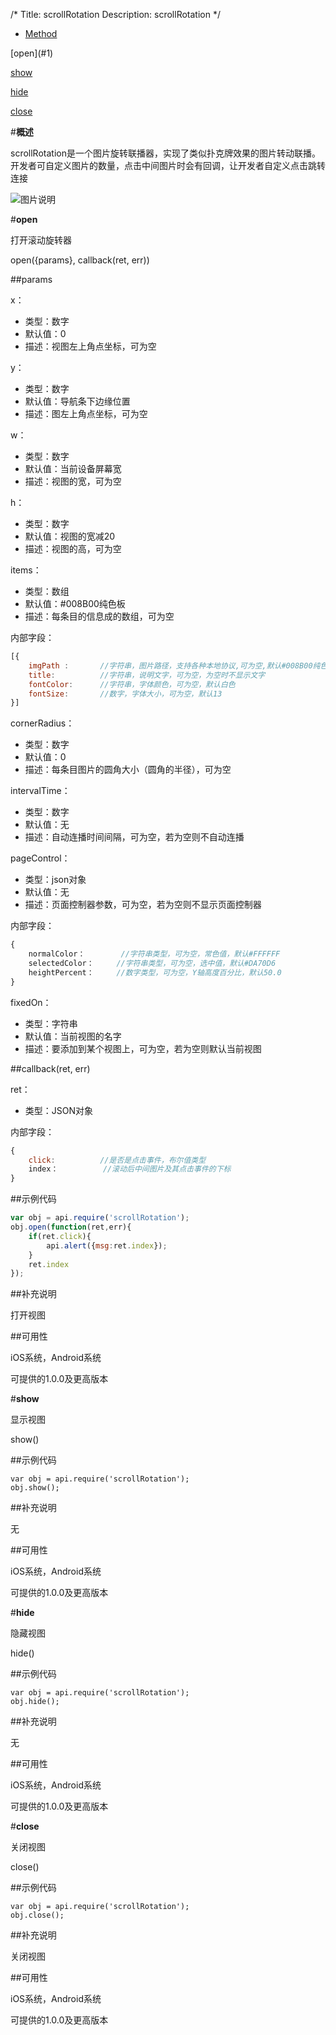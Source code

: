 /*
Title: scrollRotation
Description: scrollRotation
*/

<ul id="tab" class="clearfix">
	<li class="active"><a href="#method-content">Method</a></li>
</ul>
<div id="method-content">

<div class="outline">
[open](#1)

[show](#2)

[hide](#3)

[close](#4)
</div>

#**概述**

scrollRotation是一个图片旋转联播器，实现了类似扑克牌效果的图片转动联播。开发者可自定义图片的数量，点击中间图片时会有回调，让开发者自定义点击跳转连接

![图片说明](/img/docImage/scrollRotation.jpg)

#**open**<div id="1"></div>

打开滚动旋转器

open({params}, callback(ret, err))

##params

x：

- 类型：数字
- 默认值：0
- 描述：视图左上角点坐标，可为空

y：

- 类型：数字
- 默认值：导航条下边缘位置
- 描述：图左上角点坐标，可为空

w：

- 类型：数字
- 默认值：当前设备屏幕宽
- 描述：视图的宽，可为空

h：

- 类型：数字
- 默认值：视图的宽减20
- 描述：视图的高，可为空

items：

- 类型：数组
- 默认值：#008B00纯色板
- 描述：每条目的信息成的数组，可为空

内部字段：

```js
[{
	imgPath : 		//字符串，图片路径，支持各种本地协议,可为空,默认#008B00纯色板
	title:          //字符串，说明文字，可为空，为空时不显示文字
	fontColor:      //字符串，字体颜色，可为空，默认白色
	fontSize:       //数字，字体大小，可为空，默认13
}]
```

cornerRadius：

- 类型：数字
- 默认值：0
- 描述：每条目图片的圆角大小（圆角的半径），可为空

intervalTime：

- 类型：数字
- 默认值：无
- 描述：自动连播时间间隔，可为空，若为空则不自动连播

pageControl：

- 类型：json对象
- 默认值：无
- 描述：页面控制器参数，可为空，若为空则不显示页面控制器

内部字段：

```js
{
	normalColor： 		//字符串类型，可为空，常色值，默认#FFFFFF
	selectedColor：     //字符串类型，可为空，选中值，默认#DA70D6
	heightPercent：     //数字类型，可为空，Y轴高度百分比，默认50.0
}
```

fixedOn：

- 类型：字符串
- 默认值：当前视图的名字
- 描述：要添加到某个视图上，可为空，若为空则默认当前视图

##callback(ret, err)

ret：

- 类型：JSON对象

内部字段：

```js
{
    click:          //是否是点击事件，布尔值类型
	index：			//滚动后中间图片及其点击事件的下标
}
```

##示例代码

```js
var obj = api.require('scrollRotation');
obj.open(function(ret,err){
	if(ret.click){
		api.alert({msg:ret.index});
    }
	ret.index
});
```

##补充说明

打开视图

##可用性

iOS系统，Android系统

可提供的1.0.0及更高版本


#**show**<div id="2"></div>

显示视图

show()

##示例代码

	var obj = api.require('scrollRotation');
	obj.show();

##补充说明

无

##可用性

iOS系统，Android系统

可提供的1.0.0及更高版本


#**hide**<div id="3"></div>

隐藏视图

hide()

##示例代码

	var obj = api.require('scrollRotation');
	obj.hide();

##补充说明

无

##可用性

iOS系统，Android系统

可提供的1.0.0及更高版本



#**close**<div id="4"></div>

关闭视图

close()

##示例代码

	var obj = api.require('scrollRotation');
	obj.close();

##补充说明

关闭视图

##可用性

iOS系统，Android系统

可提供的1.0.0及更高版本



